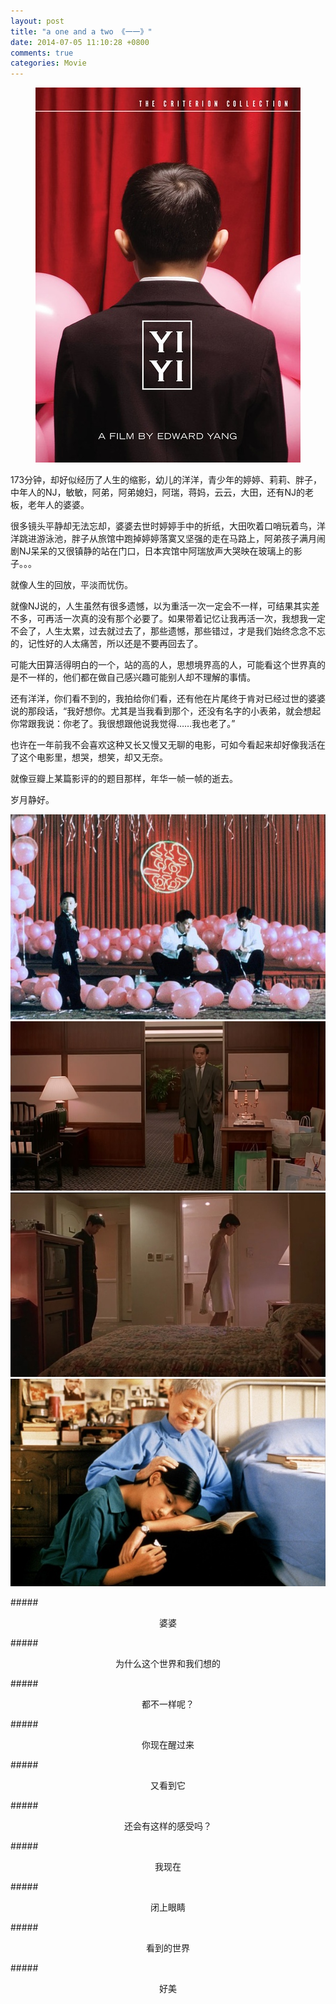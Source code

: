```yaml
---
layout: post
title: "a one and a two 《一一》"
date: 2014-07-05 11:10:28 +0800
comments: true
categories: Movie
---
```

<center><img src="https://raw.githubusercontent.com/sumnous/sumnous.github.io/e8ba2ba64c8a93f9712ee9ed3ae9d4ef66f77edd/source/images/p2119675128.jpg"></center>

173分钟，却好似经历了人生的缩影，幼儿的洋洋，青少年的婷婷、莉莉、胖子，中年人的NJ，敏敏，阿弟，阿弟媳妇，阿瑞，蒋妈，云云，大田，还有NJ的老板，老年人的婆婆。

很多镜头平静却无法忘却，婆婆去世时婷婷手中的折纸，大田吹着口哨玩着鸟，洋洋跳进游泳池，胖子从旅馆中跑掉婷婷落寞又坚强的走在马路上，阿弟孩子满月闹剧NJ呆呆的又很镇静的站在门口，日本宾馆中阿瑞放声大哭映在玻璃上的影子。。。

就像人生的回放，平淡而忧伤。

就像NJ说的，人生虽然有很多遗憾，以为重活一次一定会不一样，可结果其实差不多，可再活一次真的没有那个必要了。如果带着记忆让我再活一次，我想我一定不会了，人生太累，过去就过去了，那些遗憾，那些错过，才是我们始终念念不忘的，记性好的人太痛苦，所以还是不要再回去了。

可能大田算活得明白的一个，站的高的人，思想境界高的人，可能看这个世界真的是不一样的，他们都在做自己感兴趣可能别人却不理解的事情。

还有洋洋，你们看不到的，我拍给你们看，还有他在片尾终于肯对已经过世的婆婆说的那段话，“我好想你。尤其是当我看到那个，还没有名字的小表弟，就会想起你常跟我说：你老了。我很想跟他说我觉得……我也老了。” 

也许在一年前我不会喜欢这种又长又慢又无聊的电影，可如今看起来却好像我活在了这个电影里，想哭，想笑，却又无奈。

就像豆瓣上某篇影评的的题目那样，年华一帧一帧的逝去。

岁月静好。

<!--more-->

<center><img src="https://raw.githubusercontent.com/sumnous/sumnous.github.io/e8ba2ba64c8a93f9712ee9ed3ae9d4ef66f77edd/source/images/p835646285.jpg"></center>

<center><img src="https://raw.githubusercontent.com/sumnous/sumnous.github.io/e8ba2ba64c8a93f9712ee9ed3ae9d4ef66f77edd/source/images/p2026807998.jpg"></center>

<center><img src="https://raw.githubusercontent.com/sumnous/sumnous.github.io/e8ba2ba64c8a93f9712ee9ed3ae9d4ef66f77edd/source/images/p1820240442.jpg"></center>

<center><img src="https://raw.githubusercontent.com/sumnous/sumnous.github.io/e8ba2ba64c8a93f9712ee9ed3ae9d4ef66f77edd/source/images/p455438296.jpg"></center>

#####<center>婆婆</center>

#####<center>为什么这个世界和我们想的</center>

#####<center>都不一样呢？</center>

#####<center>你现在醒过来</center>

#####<center>又看到它</center>

#####<center>还会有这样的感受吗？</center>

#####<center>我现在</center>

#####<center>闭上眼睛</center>

#####<center>看到的世界</center>
	
#####<center>好美</center>

